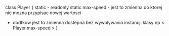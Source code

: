 class Player {
	static - 
	readonly static max-speed - jest to zmienna do ktorej nie mozna przypisac nowej wartosci 
- dodtkow jest to zmienna dostepna bez wywolywania instancji klasy
np < Player.max-speed >
}
